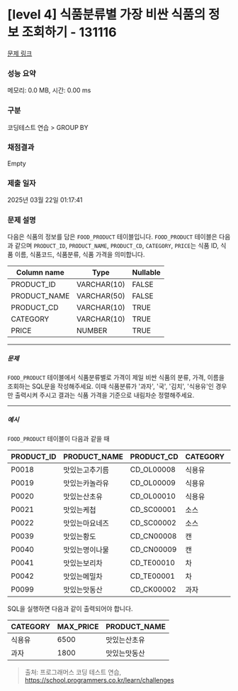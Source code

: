 # [level 4] 식품분류별 가장 비싼 식품의 정보 조회하기 - 131116 

[문제 링크](https://school.programmers.co.kr/learn/courses/30/lessons/131116) 

### 성능 요약

메모리: 0.0 MB, 시간: 0.00 ms

### 구분

코딩테스트 연습 > GROUP BY

### 채점결과

Empty

### 제출 일자

2025년 03월 22일 01:17:41

### 문제 설명

<p>다음은 식품의 정보를 담은 <code>FOOD_PRODUCT</code> 테이블입니다. <code>FOOD_PRODUCT</code> 테이블은 다음과 같으며 <code>PRODUCT_ID</code>, <code>PRODUCT_NAME</code>, <code>PRODUCT_CD</code>, <code>CATEGORY</code>, <code>PRICE</code>는 식품 ID, 식품 이름, 식품코드, 식품분류, 식품 가격을 의미합니다.</p>
<table class="table">
        <thead><tr>
<th>Column name</th>
<th>Type</th>
<th>Nullable</th>
</tr>
</thead>
        <tbody><tr>
<td>PRODUCT_ID</td>
<td>VARCHAR(10)</td>
<td>FALSE</td>
</tr>
<tr>
<td>PRODUCT_NAME</td>
<td>VARCHAR(50)</td>
<td>FALSE</td>
</tr>
<tr>
<td>PRODUCT_CD</td>
<td>VARCHAR(10)</td>
<td>TRUE</td>
</tr>
<tr>
<td>CATEGORY</td>
<td>VARCHAR(10)</td>
<td>TRUE</td>
</tr>
<tr>
<td>PRICE</td>
<td>NUMBER</td>
<td>TRUE</td>
</tr>
</tbody>
      </table>
<hr>

<h5>문제</h5>

<p><code>FOOD_PRODUCT</code> 테이블에서 식품분류별로 가격이 제일 비싼 식품의 분류, 가격, 이름을 조회하는 SQL문을 작성해주세요. 이때 식품분류가 '과자', '국', '김치', '식용유'인 경우만 출력시켜 주시고 결과는 식품 가격을 기준으로 내림차순 정렬해주세요.</p>

<hr>

<h5>예시</h5>

<p><code>FOOD_PRODUCT</code> 테이블이 다음과 같을 때</p>
<table class="table">
        <thead><tr>
<th>PRODUCT_ID</th>
<th>PRODUCT_NAME</th>
<th>PRODUCT_CD</th>
<th>CATEGORY</th>
<th>PRICE</th>
</tr>
</thead>
        <tbody><tr>
<td>P0018</td>
<td>맛있는고추기름</td>
<td>CD_OL00008</td>
<td>식용유</td>
<td>6100</td>
</tr>
<tr>
<td>P0019</td>
<td>맛있는카놀라유</td>
<td>CD_OL00009</td>
<td>식용유</td>
<td>5100</td>
</tr>
<tr>
<td>P0020</td>
<td>맛있는산초유</td>
<td>CD_OL00010</td>
<td>식용유</td>
<td>6500</td>
</tr>
<tr>
<td>P0021</td>
<td>맛있는케첩</td>
<td>CD_SC00001</td>
<td>소스</td>
<td>4500</td>
</tr>
<tr>
<td>P0022</td>
<td>맛있는마요네즈</td>
<td>CD_SC00002</td>
<td>소스</td>
<td>4700</td>
</tr>
<tr>
<td>P0039</td>
<td>맛있는황도</td>
<td>CD_CN00008</td>
<td>캔</td>
<td>4100</td>
</tr>
<tr>
<td>P0040</td>
<td>맛있는명이나물</td>
<td>CD_CN00009</td>
<td>캔</td>
<td>3500</td>
</tr>
<tr>
<td>P0041</td>
<td>맛있는보리차</td>
<td>CD_TE00010</td>
<td>차</td>
<td>3400</td>
</tr>
<tr>
<td>P0042</td>
<td>맛있는메밀차</td>
<td>CD_TE00001</td>
<td>차</td>
<td>3500</td>
</tr>
<tr>
<td>P0099</td>
<td>맛있는맛동산</td>
<td>CD_CK00002</td>
<td>과자</td>
<td>1800</td>
</tr>
</tbody>
      </table>
<p>SQL을 실행하면 다음과 같이 출력되어야 합니다.</p>
<table class="table">
        <thead><tr>
<th>CATEGORY</th>
<th>MAX_PRICE</th>
<th>PRODUCT_NAME</th>
</tr>
</thead>
        <tbody><tr>
<td>식용유</td>
<td>6500</td>
<td>맛있는산초유</td>
</tr>
<tr>
<td>과자</td>
<td>1800</td>
<td>맛있는맛동산</td>
</tr>
</tbody>
      </table>

> 출처: 프로그래머스 코딩 테스트 연습, https://school.programmers.co.kr/learn/challenges